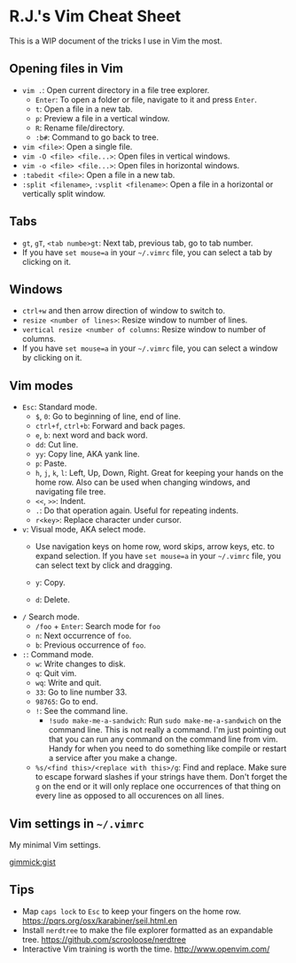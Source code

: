 # R.J.'s Vim Cheat Sheet
This is a WIP document of the tricks I use in Vim the most.

## Opening files in Vim
- `vim .`: Open current directory in a file tree explorer.
  - `Enter`: To open a folder or file, navigate to it and press `Enter`.
  - `t`: Open a file in a new tab.
  - `p`: Preview a file in a vertical window.
  - `R`: Rename file/directory.
  - `:b#`: Command to go back to tree.
- `vim <file>`: Open a single file.
- `vim -O <file> <file...>`: Open files in vertical windows.
- `vim -o <file> <file...>`: Open files in horizontal windows.
- `:tabedit <file>`: Open a file in a new tab.
- `:split <filename>`, `:vsplit <filename>`: Open a file in a horizontal or vertically split window.


## Tabs
- `gt`, `gT`, `<tab numbe>gt`: Next tab, previous tab, go to tab number.
- If you have `set mouse=a` in your `~/.vimrc` file, you can select a tab by clicking on it.


## Windows
- `ctrl+w` and then arrow direction of window to switch to.
- `resize <number of lines>`: Resize window to number of lines.
- `vertical resize <number of columns`: Resize window to number of columns.
- If you have `set mouse=a` in your `~/.vimrc` file, you can select a window by clicking on it.


## Vim modes
- `Esc`: Standard mode.
  - `$`, `0`: Go to beginning of line, end of line.
  - `ctrl+f`, `ctrl+b`: Forward and back pages.
  - `e`, `b`: next word and back word.
  - `dd`: Cut line.
  - `yy`: Copy line, AKA yank line.
  - `p`: Paste.
  - `h`, `j`, `k`, `l`: Left, Up, Down, Right. Great for keeping your hands on the home row. Also can be used when changing windows, and navigating file tree.
  - `<<`, `>>`: Indent.
  - `.`: Do that operation again. Useful for repeating indents.
  - `r<key>`: Replace character under cursor.
- `v`: Visual mode, AKA select mode.
  - Use navigation keys on home row, word skips, arrow keys, etc. to expand selection. If you have `set mouse=a` in your `~/.vimrc` file, you can select text by click and dragging.

  - `y`: Copy.
  - `d`: Delete.
- `/` Search mode.
  - `/foo` + `Enter`: Search mode for `foo`
  - `n`: Next occurrence of `foo`.
  - `b`: Previous occurrence of `foo`.
- `:`: Command mode.
  - `w`: Write changes to disk.
  - `q`: Quit vim.
  - `wq`: Write and quit.
  - `33`: Go to line number 33.
  - `98765`: Go to end.
  - `!`: See the command line.
    - `!sudo make-me-a-sandwich`: Run `sudo make-me-a-sandwich` on the command line. This is not really a command. I'm just pointing out that you can run any command on the command line from vim. Handy for when you need to do something like compile or restart a service after you make a change.
  - `%s/<find this>/<replace with this>/g`: Find and replace. Make sure to escape forward slashes if your strings have them. Don't forget the `g` on the end or it will only replace one occurrences of that thing on every line as opposed to all occurences on all lines.


## Vim settings in `~/.vimrc`
My minimal Vim settings.

[gimmick:gist](87c3dfdd96692d97ea3a88fd3f1bc867)

## Tips
- Map `caps lock` to `Esc` to keep your fingers on the home row. https://pqrs.org/osx/karabiner/seil.html.en
- Install `nerdtree` to make the file explorer formatted as an expandable tree. https://github.com/scrooloose/nerdtree
- Interactive Vim training is worth the time. http://www.openvim.com/
